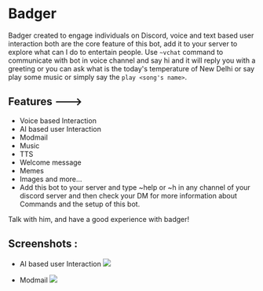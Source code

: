 
#                                       Badger

Badger created to engage individuals on Discord, voice and text based user interaction both are the core feature of this bot, add it to your server to explore what can I do to entertain people.
Use `~vchat` command to communicate with bot in voice channel and say hi and it will reply you with a greeting or you can ask what is the today's temperature of New Delhi or say play some music or simply say the `play <song's name>`.

## Features --->

* Voice based Interaction
* AI based user Interaction
* Modmail
* Music
* TTS
* Welcome message
* Memes
* Images and more...
* Add this bot to your server and type ~help or ~h in any channel of your discord server and then check your DM for more information about Commands and the setup of this bot.

Talk with him, and have a good experience with badger!

## Screenshots :
* AI based user Interaction
![](https://media.discordapp.net/attachments/804076014282997840/812109755547910174/unknown.png?width=596&height=701)

* Modmail
![](https://media.discordapp.net/attachments/804076014282997840/811972448312492072/unknown.png?width=529&height=525)
